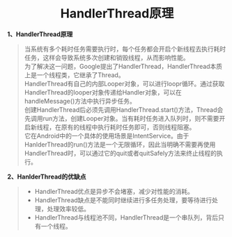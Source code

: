 # <center>HandlerThread原理</center>

**1、HandlerThread原理**

>当系统有多个耗时任务需要执行时，每个任务都会开启个新线程去执行耗时任务，这样会导致系统多次创建和销毁线程，从而影响性能。  
为了解决这一问题，Google提出了HandlerThread，HandlerThread本质上是一个线程类，它继承了Thread。  
HandlerThread有自己的内部Looper对象，可以进行loopr循环。通过获取HandlerThread的looper对象传递给Handler对象，可以在handleMessage()方法中执行异步任务。  
创建HandlerThread后必须先调用HandlerThread.start()方法，Thread会先调用run方法，创建Looper对象。当有耗时任务进入队列时，则不需要开启新线程，在原有的线程中执行耗时任务即可，否则线程阻塞。  
它在Android中的一个具体的使用场景是IntentService。由于HanlderThread的run()方法是一个无限循环，因此当明确不需要再使用HandlerThread时，可以通过它的quit或者quitSafely方法来终止线程的执行。
    
**2、HanlderThread的优缺点**

>- HandlerThread优点是异步不会堵塞，减少对性能的消耗。
>- HandlerThread缺点是不能同时继续进行多任务处理，要等待进行处理，处理效率较低。
>- HandlerThread与线程池不同，HandlerThread是一个串队列，背后只有一个线程。